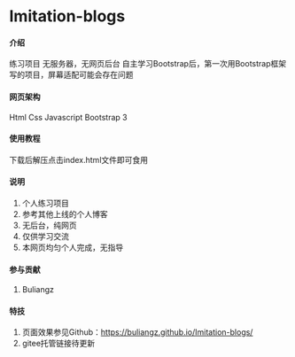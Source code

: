 # Imitation-blogs

#### 介绍

练习项目
无服务器，无网页后台
自主学习Bootstrap后，第一次用Bootstrap框架写的项目，屏幕适配可能会存在问题

#### 网页架构

Html
Css
Javascript
Bootstrap 3 


#### 使用教程

下载后解压点击index.html文件即可食用

#### 说明

1.  个人练习项目
2.  参考其他上线的个人博客
3.  无后台，纯网页
4.  仅供学习交流
5.  本网页均匀个人完成，无指导

#### 参与贡献

1. Buliangz 


#### 特技

1.  页面效果参见Github：https://buliangz.github.io/Imitation-blogs/
2.  gitee托管链接待更新
